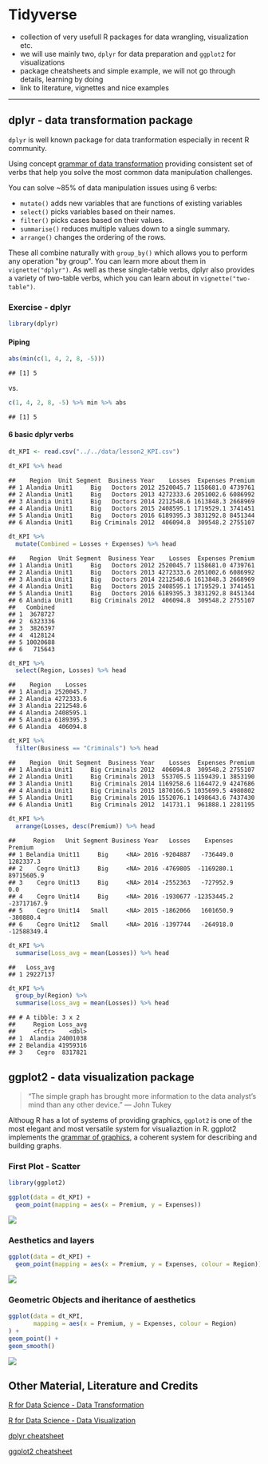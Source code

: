 Tidyverse
================

-   collection of very usefull R packages for data wrangling, visualization etc.
-   we will use mainly two, `dplyr` for data preparation and `ggplot2` for visualizations
-   package cheatsheets and simple example, we will not go through details, learning by doing
-   link to literature, vignettes and nice examples

------------------------------------------------------------------------

dplyr - data transformation package
-----------------------------------

`dplyr` is well known package for data tranformation especially in recent R community.

Using concept [grammar of data transformation](https://rstudio-pubs-static.s3.amazonaws.com/153547_3a8e24d4ceeb4868a5f22e70641e8165.html#/) providing consistent set of verbs that help you solve the most common data manipulation challenges.

You can solve ~85% of data manipulation issues using 6 verbs:

-   `mutate()` adds new variables that are functions of existing variables
-   `select()` picks variables based on their names.
-   `filter()` picks cases based on their values.
-   `summarise()` reduces multiple values down to a single summary.
-   `arrange()` changes the ordering of the rows.

These all combine naturally with `group_by()` which allows you to perform any operation "by group". You can learn more about them in `vignette("dplyr")`. As well as these single-table verbs, dplyr also provides a variety of two-table verbs, which you can learn about in `vignette("two-table")`.

### Exercise - dplyr

``` r
library(dplyr)
```

#### Piping

``` r
abs(min(c(1, 4, 2, 8, -5)))
```

    ## [1] 5

vs.

``` r
c(1, 4, 2, 8, -5) %>% min %>% abs
```

    ## [1] 5

#### 6 basic dplyr verbs

``` r
dt_KPI <- read.csv("../../data/lesson2_KPI.csv")

dt_KPI %>% head
```

    ##    Region  Unit Segment  Business Year    Losses  Expenses Premium
    ## 1 Alandia Unit1     Big   Doctors 2012 2520045.7 1158681.0 4739761
    ## 2 Alandia Unit1     Big   Doctors 2013 4272333.6 2051002.6 6086992
    ## 3 Alandia Unit1     Big   Doctors 2014 2212548.6 1613848.3 2668969
    ## 4 Alandia Unit1     Big   Doctors 2015 2408595.1 1719529.1 3741451
    ## 5 Alandia Unit1     Big   Doctors 2016 6189395.3 3831292.8 8451344
    ## 6 Alandia Unit1     Big Criminals 2012  406094.8  309548.2 2755107

``` r
dt_KPI %>% 
  mutate(Combined = Losses + Expenses) %>% head
```

    ##    Region  Unit Segment  Business Year    Losses  Expenses Premium
    ## 1 Alandia Unit1     Big   Doctors 2012 2520045.7 1158681.0 4739761
    ## 2 Alandia Unit1     Big   Doctors 2013 4272333.6 2051002.6 6086992
    ## 3 Alandia Unit1     Big   Doctors 2014 2212548.6 1613848.3 2668969
    ## 4 Alandia Unit1     Big   Doctors 2015 2408595.1 1719529.1 3741451
    ## 5 Alandia Unit1     Big   Doctors 2016 6189395.3 3831292.8 8451344
    ## 6 Alandia Unit1     Big Criminals 2012  406094.8  309548.2 2755107
    ##   Combined
    ## 1  3678727
    ## 2  6323336
    ## 3  3826397
    ## 4  4128124
    ## 5 10020688
    ## 6   715643

``` r
dt_KPI %>% 
  select(Region, Losses) %>% head
```

    ##    Region    Losses
    ## 1 Alandia 2520045.7
    ## 2 Alandia 4272333.6
    ## 3 Alandia 2212548.6
    ## 4 Alandia 2408595.1
    ## 5 Alandia 6189395.3
    ## 6 Alandia  406094.8

``` r
dt_KPI %>% 
  filter(Business == "Criminals") %>% head
```

    ##    Region  Unit Segment  Business Year    Losses  Expenses Premium
    ## 1 Alandia Unit1     Big Criminals 2012  406094.8  309548.2 2755107
    ## 2 Alandia Unit1     Big Criminals 2013  553705.5 1159439.1 3853190
    ## 3 Alandia Unit1     Big Criminals 2014 1169258.6 1164472.9 4247686
    ## 4 Alandia Unit1     Big Criminals 2015 1870166.5 1035699.5 4980802
    ## 5 Alandia Unit1     Big Criminals 2016 1552076.1 1498643.6 7437430
    ## 6 Alandia Unit1     Big Criminals 2012  141731.1  961888.1 2281195

``` r
dt_KPI %>% 
  arrange(Losses, desc(Premium)) %>% head
```

    ##     Region   Unit Segment Business Year   Losses    Expenses     Premium
    ## 1 Belandia Unit11     Big     <NA> 2016 -9204887   -736449.0   1282337.3
    ## 2    Cegro Unit13     Big     <NA> 2016 -4769805  -1169280.1  89715605.9
    ## 3    Cegro Unit13     Big     <NA> 2014 -2552363   -727952.9         0.0
    ## 4    Cegro Unit14     Big     <NA> 2016 -1930677 -12353445.2 -23717167.9
    ## 5    Cegro Unit14   Small     <NA> 2015 -1862066   1601650.9   -380880.4
    ## 6    Cegro Unit12   Small     <NA> 2016 -1397744   -264918.0 -12588349.4

``` r
dt_KPI %>% 
  summarise(Loss_avg = mean(Losses)) %>% head
```

    ##   Loss_avg
    ## 1 29227137

``` r
dt_KPI %>% 
  group_by(Region) %>% 
  summarise(Loss_avg = mean(Losses)) %>% head
```

    ## # A tibble: 3 x 2
    ##     Region Loss_avg
    ##     <fctr>    <dbl>
    ## 1  Alandia 24001038
    ## 2 Belandia 41959316
    ## 3    Cegro  8317821

ggplot2 - data visualization package
------------------------------------

> “The simple graph has brought more information to the data analyst’s mind than any other device.” — John Tukey

Althoug R has a lot of systems of providing graphics, `ggplot2` is one of the most elegant and most versatile system for visualiaztion in R. ggplot2 implements the [grammar of graphics](http://vita.had.co.nz/papers/layered-grammar.html), a coherent system for describing and building graphs.

### First Plot - Scatter

``` r
library(ggplot2)

ggplot(data = dt_KPI) +
  geom_point(mapping = aes(x = Premium, y = Expenses))
```

![](About_tidyverse_files/figure-markdown_github-ascii_identifiers/unnamed-chunk-11-1.png)

### Aesthetics and layers

``` r
ggplot(data = dt_KPI) +
  geom_point(mapping = aes(x = Premium, y = Expenses, colour = Region))
```

![](About_tidyverse_files/figure-markdown_github-ascii_identifiers/unnamed-chunk-12-1.png)

### Geometric Objects and iheritance of aesthetics

``` r
ggplot(data = dt_KPI,
       mapping = aes(x = Premium, y = Expenses, colour = Region)
) +
geom_point() +
geom_smooth()
```

![](About_tidyverse_files/figure-markdown_github-ascii_identifiers/unnamed-chunk-13-1.png)

Other Material, Literature and Credits
--------------------------------------

[R for Data Science - Data Transformation](http://r4ds.had.co.nz/transform.html#introduction-2)

[R for Data Science - Data Visualization](http://r4ds.had.co.nz/data-visualisation.html)

[dplyr cheatsheet](https://github.com/rstudio/cheatsheets/raw/master/data-transformation.pdf)

[ggplot2 cheatsheet](https://github.com/rstudio/cheatsheets/raw/master/data-visualization-2.1.pdf)
